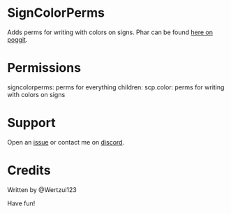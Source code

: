 # SignColorPerms
Adds perms for writing with colors on signs.
Phar can be found <a href="https://poggit.pmmp.io/ci/Wertzui123/SignColorPerms/SignColorPerms">here on poggit</a>.

# Permissions
signcolorperms: perms for everything
children:
  scp.color: perms for writing with colors on signs
  
  
# Support
Open an <a href="https://github.com/Wertzui123/SignColorPerms/issues/new">issue</a> or contact me on <a href="https://discord.gg/azPt6eJ">discord</a>.
  
# Credits
Written by @Wertzui123

Have fun!

